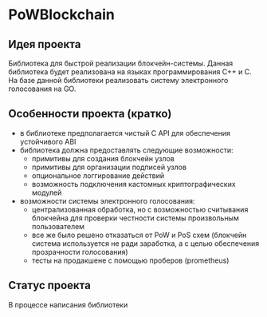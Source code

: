 # PoWBlockchain
## Идея проекта
Библиотека для быстрой реализации блокчейн-системы. Данная библиотека будет реализована на языках программирования C++ и C.  
На базе данной библиотеки реализовать систему электронного голосования на GO.  
## Особенности проекта (кратко)
- в библиотеке предполагается чистый C API для обеспечения устойчивого ABI
- библиотека должна предоставлять следующие возможности:
   - примитивы для создания блокчейн узлов
   - примитивы для организации подписей узлов
   - опциональное логгирование действий
   - возможность подключения кастомных криптографических модулей
- возможности системы электронного голосования:
   - централизованная обработка, но с возможностью считывания блокчейна для проверки честности системы произвольным пользователем
   - все же было решено отказаться от PoW и PoS схем (блокчейн система используется не ради заработка, а с целью обеспечения прозрачности голосования)
   - тесты на продакшене с помощью проберов (prometheus)
## Статус проекта
В процессе написания библиотеки
